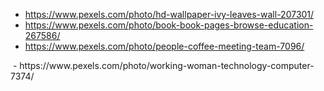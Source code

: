 - https://www.pexels.com/photo/hd-wallpaper-ivy-leaves-wall-207301/
- https://www.pexels.com/photo/book-book-pages-browse-education-267586/
- https://www.pexels.com/photo/people-coffee-meeting-team-7096/
<img src="https://static.pexels.com/photos/7096/people-woman-coffee-meeting.jpg" alt="">
- https://www.pexels.com/photo/working-woman-technology-computer-7374/
<img src="https://static.pexels.com/photos/7374/startup-photos.jpg" alt="">
